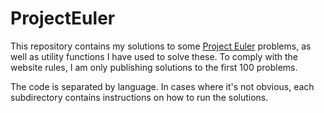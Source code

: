 # ProjectEuler
<p align="center>
    <img src="https://projecteuler.net/profile/JaworWr.png" />
</p>

This repository contains my solutions to some [Project Euler](https://projecteuler.net) problems, as well as utility functions I have used to solve these. To comply with the website rules, I am only publishing solutions to the first 100 problems.

The code is separated by language. In cases where it's not obvious, each subdirectory contains instructions on how to run the solutions.